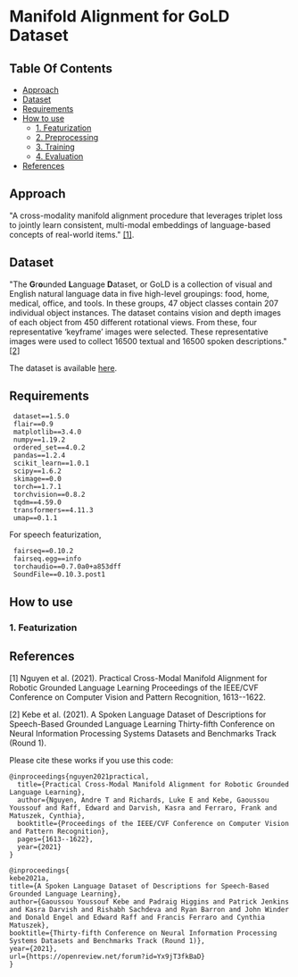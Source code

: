 # Manifold Alignment for GoLD Dataset
## Table Of Contents
 
- [Approach](#approach)
- [Dataset](#dataset)
- [Requirements](#requirements)
- [How to use](#howto)
    * [1. Featurization](#featurization)
    * [2. Preprocessing](#preprocessing)
    * [3. Training](#training)
    * [4. Evaluation](#evaluation)
- [References](#references)
  
## Approach

"A cross-modality manifold alignment procedure that leverages triplet loss to jointly learn consistent, multi-modal embeddings of language-based concepts
of real-world items." [[1]](#1).

## Dataset

"The **G**r**o**unded **L**anguage **D**ataset, or GoLD is a collection of visual and English natural language data in five high-level groupings: food, home, medical, office, and tools. In these groups, 47 object classes contain 207 individual object instances. The dataset contains vision and depth images of each object from 450 different rotational views. From these, four representative ‘keyframe’ images were selected. These representative images were used to collect 16500 textual and 16500 spoken descriptions." [[2]](#2)

The dataset is available [here](https://github.com/iral-lab/gold/edit/main/README.md).

## Requirements
```
 dataset==1.5.0
 flair==0.9
 matplotlib==3.4.0
 numpy==1.19.2
 ordered_set==4.0.2
 pandas==1.2.4
 scikit_learn==1.0.1
 scipy==1.6.2
 skimage==0.0
 torch==1.7.1
 torchvision==0.8.2
 tqdm==4.59.0
 transformers==4.11.3
 umap==0.1.1
```

For speech featurization,
```
 fairseq==0.10.2
 fairseq.egg==info
 torchaudio==0.7.0a0+a853dff
 SoundFile==0.10.3.post1
```
## How to use
### 1. Featurization
## References
<a id="1">[1]</a> 
Nguyen et al. (2021). 
Practical Cross-Modal Manifold Alignment for Robotic Grounded Language Learning 
Proceedings of the IEEE/CVF Conference on Computer Vision and Pattern Recognition, 1613--1622.


<a id="2">[2]</a> 
Kebe et al. (2021). 
A Spoken Language Dataset of Descriptions for Speech-Based Grounded Language Learning 
Thirty-fifth Conference on Neural Information Processing Systems Datasets and Benchmarks Track (Round 1).

Please cite these works if you use this code:

```
@inproceedings{nguyen2021practical,
  title={Practical Cross-Modal Manifold Alignment for Robotic Grounded Language Learning},
  author={Nguyen, Andre T and Richards, Luke E and Kebe, Gaoussou Youssouf and Raff, Edward and Darvish, Kasra and Ferraro, Frank and Matuszek, Cynthia},
  booktitle={Proceedings of the IEEE/CVF Conference on Computer Vision and Pattern Recognition},
  pages={1613--1622},
  year={2021}
}
```

```
@inproceedings{
kebe2021a,
title={A Spoken Language Dataset of Descriptions for Speech-Based Grounded Language Learning},
author={Gaoussou Youssouf Kebe and Padraig Higgins and Patrick Jenkins and Kasra Darvish and Rishabh Sachdeva and Ryan Barron and John Winder and Donald Engel and Edward Raff and Francis Ferraro and Cynthia Matuszek},
booktitle={Thirty-fifth Conference on Neural Information Processing Systems Datasets and Benchmarks Track (Round 1)},
year={2021},
url={https://openreview.net/forum?id=Yx9jT3fkBaD}
}
```
